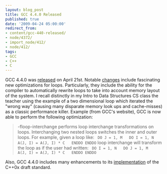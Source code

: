 ```yaml
---
layout: blog_post
title: GCC 4.4.0 Released
published: true
date: '2009-04-24 05:00:00'
redirect_from:
- content/gcc-440-released/
- node/4372/
- import_node/412/
- node/412/
tags:
- GCC
- C++
- C
---
```


GCC 4.4.0 was [released](http://gcc.gnu.org/gcc-4.4/) on April 21st. Notable [changes](http://gcc.gnu.org/gcc-4.4/changes.html) include fascinating new optimizations for loops. Particularly, they include the ability for the compiler to automatically rewrite loops to take into account memory layout of the system. I recall distinctly in my Intro to Data Structures CS class the teacher using the example of a two dimensional loop which iterated the "wrong way" (causing many disparate memory look ups and cache-misses) as a classic performance killer. Example (from GCC's website), GCC is now able to perform the following optimization:

> -floop-interchange performs loop interchange transformations on loops. Interchanging two nested loops switches the inner and outer loops. For example, given a loop like: ` DO J = 1, M   DO I = 1, N      A(J, I) = A(J, I) * C   ENDDO ENDDO`
> loop interchange will transform the loop as if the user had written: ` DO I = 1, N   DO J = 1, M     A(J, I) = A(J, I) * C   ENDDO ENDDO`

Also, GCC 4.4.0 includes many enhancements to its [implementation](http://gcc.gnu.org/gcc-4.4/cxx0x_status.html) of the C++0x draft standard.
